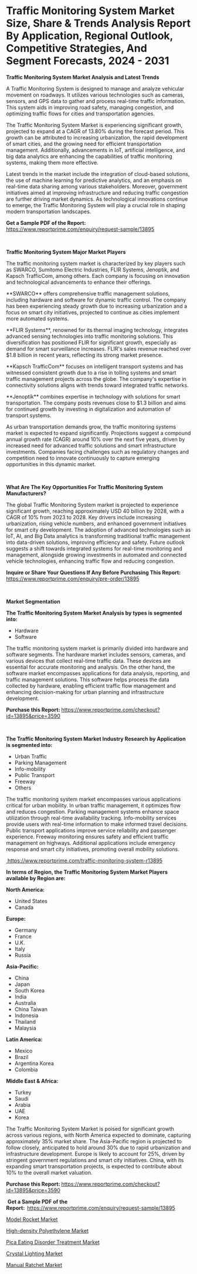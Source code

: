 <p><h1>Traffic Monitoring System Market Size, Share & Trends Analysis Report By Application, Regional Outlook, Competitive Strategies, And Segment Forecasts, 2024 - 2031</h1></p><p><strong>Traffic Monitoring System Market Analysis and Latest Trends</strong></p>
<p><p>A Traffic Monitoring System is designed to manage and analyze vehicular movement on roadways. It utilizes various technologies such as cameras, sensors, and GPS data to gather and process real-time traffic information. This system aids in improving road safety, managing congestion, and optimizing traffic flows for cities and transportation agencies.</p><p>The Traffic Monitoring System Market is experiencing significant growth, projected to expand at a CAGR of 13.80% during the forecast period. This growth can be attributed to increasing urbanization, the rapid development of smart cities, and the growing need for efficient transportation management. Additionally, advancements in IoT, artificial intelligence, and big data analytics are enhancing the capabilities of traffic monitoring systems, making them more effective.</p><p>Latest trends in the market include the integration of cloud-based solutions, the use of machine learning for predictive analytics, and an emphasis on real-time data sharing among various stakeholders. Moreover, government initiatives aimed at improving infrastructure and reducing traffic congestion are further driving market dynamics. As technological innovations continue to emerge, the Traffic Monitoring System will play a crucial role in shaping modern transportation landscapes.</p></p>
<p><strong>Get a Sample PDF of the Report:&nbsp;</strong> <a href="https://www.reportprime.com/enquiry/request-sample/13895?utm_campaign=1087&utm_medium=2&utm_source=Github&utm_content=ia&utm_term=29112024&utm_id=traffic-monitoring-system">https://www.reportprime.com/enquiry/request-sample/13895</a></p>
<p>&nbsp;</p>
<p><strong>Traffic Monitoring System Major Market Players</strong></p>
<p><p>The traffic monitoring system market is characterized by key players such as SWARCO, Sumitomo Electric Industries, FLIR Systems, Jenoptik, and Kapsch TrafficCom, among others. Each company is focusing on innovation and technological advancements to enhance their offerings.</p><p>**SWARCO** offers comprehensive traffic management solutions, including hardware and software for dynamic traffic control. The company has been experiencing steady growth due to increasing urbanization and a focus on smart city initiatives, projected to continue as cities implement more automated systems.</p><p>**FLIR Systems**, renowned for its thermal imaging technology, integrates advanced sensing technologies into traffic monitoring solutions. This diversification has positioned FLIR for significant growth, especially as demand for smart surveillance increases. FLIR's sales revenue reached over $1.8 billion in recent years, reflecting its strong market presence.</p><p>**Kapsch TrafficCom** focuses on intelligent transport systems and has witnessed consistent growth due to a rise in tolling systems and smart traffic management projects across the globe. The company's expertise in connectivity solutions aligns with trends toward integrated traffic networks.</p><p>**Jenoptik** combines expertise in technology with solutions for smart transportation. The company posts revenues close to $1.3 billion and aims for continued growth by investing in digitalization and automation of transport systems.</p><p>As urban transportation demands grow, the traffic monitoring systems market is expected to expand significantly. Projections suggest a compound annual growth rate (CAGR) around 10% over the next five years, driven by increased need for advanced traffic solutions and smart infrastructure investments. Companies facing challenges such as regulatory changes and competition need to innovate continuously to capture emerging opportunities in this dynamic market.</p></p>
<p>&nbsp;</p>
<p><strong>What Are The Key Opportunities For Traffic Monitoring System Manufacturers?</strong></p>
<p><p>The global Traffic Monitoring System market is projected to experience significant growth, reaching approximately USD 40 billion by 2028, with a CAGR of 10% from 2023 to 2028. Key drivers include increasing urbanization, rising vehicle numbers, and enhanced government initiatives for smart city development. The adoption of advanced technologies such as IoT, AI, and Big Data analytics is transforming traditional traffic management into data-driven solutions, improving efficiency and safety. Future outlook suggests a shift towards integrated systems for real-time monitoring and management, alongside growing investments in automated and connected vehicle technologies, enhancing traffic flow and reducing congestion.</p></p>
<p><strong>Inquire or Share Your Questions If Any Before Purchasing This Report:</strong> <a href="https://www.reportprime.com/enquiry/pre-order/13895?utm_campaign=1087&utm_medium=2&utm_source=Github&utm_content=ia&utm_term=29112024&utm_id=traffic-monitoring-system">https://www.reportprime.com/enquiry/pre-order/13895</a></p>
<p>&nbsp;</p>
<p><strong>Market Segmentation</strong></p>
<p><strong>The Traffic Monitoring System Market Analysis by types is segmented into:</strong></p>
<p><ul><li>Hardware</li><li>Software</li></ul></p>
<p><p>The traffic monitoring system market is primarily divided into hardware and software segments. The hardware market includes sensors, cameras, and various devices that collect real-time traffic data. These devices are essential for accurate monitoring and analysis. On the other hand, the software market encompasses applications for data analysis, reporting, and traffic management solutions. This software helps process the data collected by hardware, enabling efficient traffic flow management and enhancing decision-making for urban planning and infrastructure development.</p></p>
<p><strong>Purchase this Report:&nbsp;</strong><a href="https://www.reportprime.com/checkout?id=13895&price=3590&utm_campaign=1087&utm_medium=2&utm_source=Github&utm_content=ia&utm_term=29112024&utm_id=traffic-monitoring-system">https://www.reportprime.com/checkout?id=13895&price=3590</a></p>
<p>&nbsp;</p>
<p><strong>The Traffic Monitoring System Market Industry Research by Application is segmented into:</strong></p>
<p><ul><li>Urban Traffic</li><li>Parking Management</li><li>Info-mobility</li><li>Public Transport</li><li>Freeway</li><li>Others</li></ul></p>
<p><p>The traffic monitoring system market encompasses various applications critical for urban mobility. In urban traffic management, it optimizes flow and reduces congestion. Parking management systems enhance space utilization through real-time availability tracking. Info-mobility services provide users with real-time information to make informed travel decisions. Public transport applications improve service reliability and passenger experience. Freeway monitoring ensures safety and efficient traffic management on highways. Additional applications include emergency response and smart city initiatives, promoting overall mobility solutions.</p></p>
<p><a href="https://www.reportprime.com/traffic-monitoring-system-r13895?utm_campaign=1087&utm_medium=2&utm_source=Github&utm_content=ia&utm_term=29112024&utm_id=traffic-monitoring-system">&nbsp;https://www.reportprime.com/traffic-monitoring-system-r13895</a></p>
<p><strong>In terms of Region, the Traffic Monitoring System Market Players available by Region are:</strong></p>
<p>
    <p> <strong> North America: </strong>
        <ul>
            <li>United States</li>
            <li>Canada</li>
        </ul>
        </p> 
    <p> <strong> Europe: </strong>
        <ul>
            <li>Germany</li>
            <li>France</li>
            <li>U.K.</li>
            <li>Italy</li>
            <li>Russia</li>
        </ul>
        </p> 
    <p> <strong> Asia-Pacific: </strong>
        <ul>
            <li>China</li>
            <li>Japan</li>
            <li>South Korea</li>
            <li>India</li>
            <li>Australia</li>
            <li>China Taiwan</li>
            <li>Indonesia</li>
            <li>Thailand</li>
            <li>Malaysia</li>
        </ul>
        </p> 
    <p> <strong> Latin America: </strong>
        <ul>
            <li>Mexico</li>
            <li>Brazil</li>
            <li>Argentina Korea</li>
            <li>Colombia</li>
        </ul>
        </p> 
    <p> <strong> Middle East & Africa: </strong>
        <ul>
            <li>Turkey</li>
            <li>Saudi</li>
            <li>Arabia</li>
            <li>UAE</li>
            <li>Korea</li>
        </ul>
    </p>
    </p>
<p><p>The Traffic Monitoring System Market is poised for significant growth across various regions, with North America expected to dominate, capturing approximately 35% market share. The Asia-Pacific region is projected to follow closely, anticipated to hold around 30% due to rapid urbanization and infrastructure development. Europe is likely to account for 25%, driven by stringent government regulations and smart city initiatives. China, with its expanding smart transportation projects, is expected to contribute about 10% to the overall market valuation.</p></p>
<p><strong>Purchase this Report: </strong><a href="https://www.reportprime.com/checkout?id=13895&price=3590&utm_campaign=1087&utm_medium=2&utm_source=Github&utm_content=ia&utm_term=29112024&utm_id=traffic-monitoring-system">https://www.reportprime.com/checkout?id=13895&price=3590</a></p>
<p>&nbsp;<strong>Get a Sample PDF of the Report:&nbsp;&nbsp;</strong><a href="https://www.reportprime.com/enquiry/request-sample/13895?utm_campaign=1087&utm_medium=2&utm_source=Github&utm_content=ia&utm_term=29112024&utm_id=traffic-monitoring-system">https://www.reportprime.com/enquiry/request-sample/13895</a></p>
<p><strong></strong></p>
<p><p><a href="https://issuu.com/reportprime-2/docs/model-rocket-market-size-2030.pptx?utm_campaign=1087&utm_medium=2&utm_source=Github&utm_content=ia&utm_term=29112024&utm_id=traffic-monitoring-system">Model Rocket Market</a></p><p><a href="https://www.linkedin.com/pulse/high-density-polyethylene-market-forecast-global-trends-analysis-oabue?utm_campaign=1087&utm_medium=2&utm_source=Github&utm_content=ia&utm_term=29112024&utm_id=traffic-monitoring-system">High-density Polyethylene Market</a></p><p><a href="https://github.com/manesros8/Market-Research-Report-List-1/blob/main/pica-eating-disorder-treatment-market.md?utm_campaign=1087&utm_medium=2&utm_source=Github&utm_content=ia&utm_term=29112024&utm_id=traffic-monitoring-system">Pica Eating Disorder Treatment Market</a></p><p><a href="https://issuu.com/reportprime-2/docs/crystal-lighting-market-size-2030.pptx?utm_campaign=1087&utm_medium=2&utm_source=Github&utm_content=ia&utm_term=29112024&utm_id=traffic-monitoring-system">Crystal Lighting Market</a></p><p><a href="https://www.linkedin.com/pulse/manual-ratchet-market-indicators-size-regional-breakdown-1g1pe?utm_campaign=1087&utm_medium=2&utm_source=Github&utm_content=ia&utm_term=29112024&utm_id=traffic-monitoring-system">Manual Ratchet Market</a></p></p>